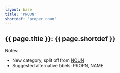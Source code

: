```yaml
---
layout: base
title: 'PNOUN'
shortdef: 'proper noun'
---
```


## {{ page.title }}: {{ page.shortdef }}

Notes:

* New category, split off from [NOUN](NOUN.html)
* Suggested alternative labels: PROPN, NAME
